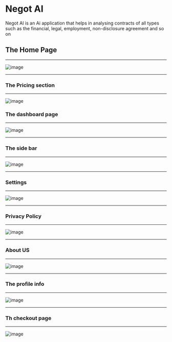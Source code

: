 <h1>Negot AI</h1>

<p>Negot AI is an Ai application that helps in analysing contracts of all types such as the financial, legal, employment, non-disclosure agreement and so on</p>


<h2>The Home Page</h2>
<hr>

![image](https://github.com/user-attachments/assets/cb040415-dacf-479a-ba4b-b30afce3276f)


<hr>
<h3>The Pricing section</h3>
<hr>

![image](https://github.com/user-attachments/assets/570a6feb-aed6-457a-a201-91dbba9d44a6)


<h3>The dashboard page</h3>
<hr>

![image](https://github.com/user-attachments/assets/5c535c20-f7c0-4069-8f26-a44f04d797cc)


<hr>

<h3>The side bar</h3>
<hr>

![image](https://github.com/user-attachments/assets/ce778fc3-79a4-43e7-b161-cffba249a50c)

<hr>

<h3>Settings</h3>
<hr>

![image](https://github.com/user-attachments/assets/cb5a200c-cb9a-49bb-8c95-64d8e58680fc)


<hr>

<h3>Privacy Policy</h3>

<hr>

![image](https://github.com/user-attachments/assets/150958e0-d0f0-4430-868c-06394f989ddc)


<hr>
<h3>About US</h3>

<hr>

![image](https://github.com/user-attachments/assets/9b90516c-c372-4287-8814-2293df75cd8a)


<hr>

<h3>The profile info</h3>
<hr>

![image](https://github.com/user-attachments/assets/666defa9-1898-498c-ac12-9788306f3a8e)


<hr>
<h3>Th checkout page</h3>

<hr>

![image](https://github.com/user-attachments/assets/f8577230-56e8-4fd6-bd43-fca2c63bdf64)











